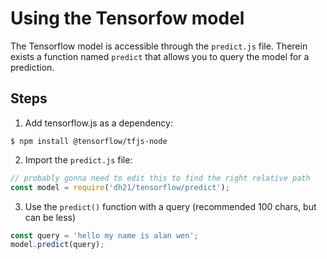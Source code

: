 # Using the Tensorfow model
The Tensorflow model is accessible through the `predict.js` file. Therein exists a function named `predict` that allows you to query the model for a prediction.

## Steps
1. Add tensorflow.js as a dependency: 
```
$ npm install @tensorflow/tfjs-node
```
2. Import the `predict.js` file:
```js
// probably gonna need to edit this to find the right relative path
const model = require('dh21/tensorflow/predict');
```
3. Use the `predict()` function with a query (recommended 100 chars, but can be less)
```js
const query = 'hello my name is alan wen';
model.predict(query);
```